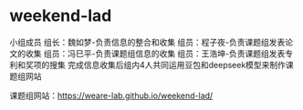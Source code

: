 # weekend-lad
小组成员
组长：魏如梦-负责信息的整合和收集
组员：程子夜-负责课题组发表论文的收集
组员：冯巳平-负责课题组信息的收集
组员：王浩坤-负责课题组发表专利和奖项的搜集
完成信息收集后组内4人共同运用豆包和deepseek模型来制作课题组网站

课题组网站：https://weare-lab.github.io/weekend-lad/

